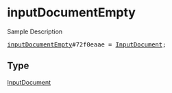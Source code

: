 # inputDocumentEmpty

Sample Description

<pre>
<a href="../constructor/inputDocumentEmpty.md">inputDocumentEmpty</a>#72f0eaae = <a href="../type/InputDocument.md">InputDocument</a>;</pre>

## Type

<a href="../type/InputDocument.md">InputDocument</a>
